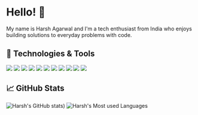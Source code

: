 # Hello! 👋

My name is Harsh Agarwal and I'm a tech enthusiast from India who enjoys building solutions to everyday problems with code.


## 🔧 Technologies & Tools

![](https://img.shields.io/badge/OS-Linux-informational?style=flat&logo=linux&logoColor=white&color=2bbc8a)
![](https://img.shields.io/badge/Editor-VSCode-informational?style=flat&logo=visual-studio-code&logoColor=white&color=2bbc8a)
![](https://img.shields.io/badge/Code-C++-informational?style=flat&logo=c%2B%2B&logoColor=white&color=2bbc8a)
![](https://img.shields.io/badge/Code-Python-informational?style=flat&logo=python&logoColor=white&color=2bbc8a)
![](https://img.shields.io/badge/TensorFlow-FF6F00?style=flat&logo=TensorFlow&logoColor=white&color=2bbc8a)
![](https://img.shields.io/badge/PyTorch-EE4C2C?style=flat&logo=PyTorch&logoColor=white&color=2bbc8a)
![](https://img.shields.io/badge/Jupyter-F37626?style=flat&logo=Jupyter&logoColor=white&color=2bbc8a)
![](https://img.shields.io/badge/Flask-000000?style=flat&logo=Flask&logoColor=white&color=2bbc8a)
![](https://img.shields.io/badge/Docker-2CA5E0?style=flat&logo=Docker&logoColor=white&color=2bbc8a)
![](https://img.shields.io/badge/kubernetes-326ce5?style=flat&logo=kubernetes&logoColor=white&color=2bbc8a)
![](https://img.shields.io/badge/Amazon_AWS-232F3E?style=flat&logo=Amazon_AWS&logoColor=white&color=2bbc8a)

## &#x1f4c8; GitHub Stats

![Harsh's GitHub stats](https://github-readme-stats.vercel.app/api?username=harsh9200&show_icons=true&line_height=27&count_private=true&title_color=ffffff&text_color=c9cacc&icon_color=2bbc8a&bg_color=1d1f21))
![Harsh's Most used Languages](https://github-readme-stats.vercel.app/api/top-langs/?username=harsh9200&hide=java,html,css,tex&langs_count=3&title_color=ffffff&text_color=c9cacc&icon_color=2bbc8a&bg_color=1d1f21)
